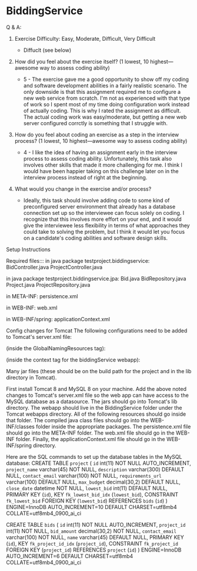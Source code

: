 # BiddingService

Q & A:
1)  Exercise Difficulty: Easy, Moderate, Difficult, Very Difficult
    * Diffuclt (see below)
 
2) How did you feel about the exercise itself? (1 lowest, 10 highest—awesome way to assess coding ability)
   * 5 - The exercise gave me a good opportunity to show off my coding and software development abilities in a fairly realistic scenario. The only downside is that this assignment required me to configure a new web service from scratch. I'm not as experienced with that type of work so I spent most of my time doing configuration work instead of actually coding.  This is why I rated the assignment as difficult.  The actual coding work was easy/moderate, but getting a new web server configured corrctly is something that I struggle with.
   
3) How do you feel about coding an exercise as a step in the interview process?  (1 lowest, 10 highest—awesome way to assess coding ability)
   * 4 - I like the idea of having an assignment early in the interview process to assess coding ability. Unfortunately, this task also involves other skills that made it more challenging for me.  I think I would have been happier taking on this challenge later on in the interview process instead of right at the beginning.
   
4) What would you change in the exercise and/or process?
   * Ideally, this task should involve adding code to some kind of preconfigured server environment that already has a database connection set up so the interviewee can focus solely on coding. I recognize that this involves more effort on your end, and it would give the interviewee less flexibility in terms of what approaches they could take to solving the problem, but I think it would let you focus on a candidate's coding abilities and software design skills.

Setup Instructions

Required files:::
in java package testproject.biddingservice:
BidController.java
ProjectController.java

in java package testproject.biddingservice.jpa:
Bid.java
BidRepository.java
Project.java
ProjectRepository.java

in META-INF:
persistence.xml

in WEB-INF:
web.xml

in WEB-INF/spring:
applicationContext.xml

Config changes for Tomcat
The following configurations need to be added to Tomcat's server.xml file:

(inside the GlobalNamingResources tag):
<Resource name="jdbc/biddingdbGlobal" auth="Container" type="javax.sql.DataSource"
               maxTotal="100" maxIdle="30" maxWaitMillis="10000"
               username="***username***" password="***password***" driverClassName="com.mysql.jdbc.Driver"
               url="jdbc:mysql://localhost:3306/bidding"/>

(inside the context tag for the biddingService webapp):
<ResourceLink name="jdbc/biddingdb"
                global="jdbc/biddingdbGlobal"
                auth="Container"
                type="javax.sql.DataSource">
		</ResourceLink>

Many jar files (these should be on the build path for the 
project and in the lib directory in Tomcat).

First install Tomcat 8 and MySQL 8 on your machine.  Add the above noted changes to
Tomcat's server.xml file so the web app can have access to the MySQL database as a 
datasource. The jars should go into Tomcat's lib directory. The webapp should live in 
the BiddingService folder under the Tomcat webapps directory. All of the following 
resources should go inside that folder. The compiled java class files should go into 
the WEB-INF/classes folder inside the appropriate packages.  The persistence.xml file 
should go into the META-INF folder. The web.xml file should go in the WEB-INF folder. 
Finally, the applicationContext.xml file should go in the WEB-INF/spring directory.

Here are the SQL commands to set up the database tables in the MySQL database:
CREATE TABLE `project` (
  `id` int(11) NOT NULL AUTO_INCREMENT,
  `project_name` varchar(45) NOT NULL,
  `description` varchar(300) DEFAULT NULL,
  `contact_email` varchar(100) NOT NULL,
  `requirements_url` varchar(100) DEFAULT NULL,
  `max_budget` decimal(30,2) DEFAULT NULL,
  `close_date` datetime NOT NULL,
  `lowest_bid` int(11) DEFAULT NULL,
  PRIMARY KEY (`id`),
  KEY `fk_lowest_bid_idx` (`lowest_bid`),
  CONSTRAINT `fk_lowest_bid` FOREIGN KEY (`lowest_bid`) REFERENCES `bids` (`id`)
) ENGINE=InnoDB AUTO_INCREMENT=10 DEFAULT CHARSET=utf8mb4 COLLATE=utf8mb4_0900_ai_ci

CREATE TABLE `bids` (
  `id` int(11) NOT NULL AUTO_INCREMENT,
  `project_id` int(11) NOT NULL,
  `bid_amount` decimal(30,2) NOT NULL,
  `contact_email` varchar(100) NOT NULL,
  `name` varchar(45) DEFAULT NULL,
  PRIMARY KEY (`id`),
  KEY `fk_project_id_idx` (`project_id`),
  CONSTRAINT `fk_project_id` FOREIGN KEY (`project_id`) REFERENCES `project` (`id`)
) ENGINE=InnoDB AUTO_INCREMENT=6 DEFAULT CHARSET=utf8mb4 COLLATE=utf8mb4_0900_ai_ci
